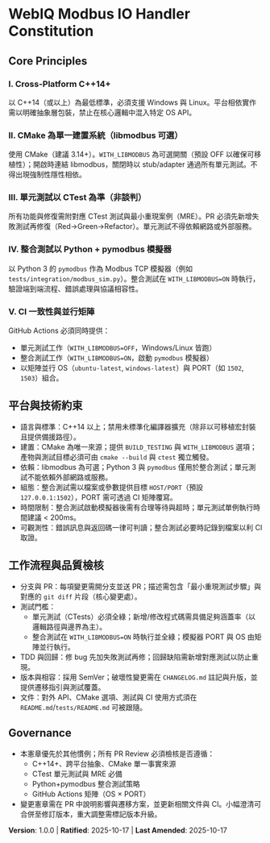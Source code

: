 <!--
Sync Impact Report
- Updated: .specify/memory/constitution.md (v1.0.0) to encode C++14+, CMake + optional libmodbus, CTest unit tests, Python+pymodbus integration tests, and GitHub Actions matrix (OS x PORT) policies. 
- Reviewed dependent templates under .specify/templates; no structural changes required at this time.
-->

# WebIQ Modbus IO Handler Constitution

## Core Principles

### I. Cross-Platform C++14+
以 C++14（或以上）為最低標準，必須支援 Windows 與 Linux。平台相依實作需以明確抽象層包裝，禁止在核心邏輯中混入特定 OS API。

### II. CMake 為單一建置系統（libmodbus 可選）
使用 CMake（建議 3.14+）。`WITH_LIBMODBUS` 為可選開關（預設 OFF 以確保可移植性）；開啟時連結 libmodbus，關閉時以 stub/adapter 通過所有單元測試。不得出現強制性隱性相依。

### III. 單元測試以 CTest 為準（非談判）
所有功能與修復需附對應 CTest 測試與最小重現案例（MRE）。PR 必須先新增失敗測試再修復（Red→Green→Refactor）。單元測試不得依賴網路或外部服務。

### IV. 整合測試以 Python + pymodbus 模擬器
以 Python 3 的 `pymodbus` 作為 Modbus TCP 模擬器（例如 `tests/integration/modbus_sim.py`）。整合測試在 `WITH_LIBMODBUS=ON` 時執行，驗證端到端流程、錯誤處理與協議相容性。

### V. CI 一致性與並行矩陣
GitHub Actions 必須同時提供：
- 單元測試工作（`WITH_LIBMODBUS=OFF`，Windows/Linux 皆跑）
- 整合測試工作（`WITH_LIBMODBUS=ON`，啟動 `pymodbus` 模擬器）
- 以矩陣並行 OS（`ubuntu-latest`, `windows-latest`）與 PORT（如 `1502`, `1503`）組合。

## 平台與技術約束

- 語言與標準：C++14 以上；禁用未標準化編譯器擴充（除非以可移植宏封裝且提供備援路徑）。
- 建置：CMake 為唯一來源；提供 `BUILD_TESTING` 與 `WITH_LIBMODBUS` 選項；產物與測試目標必須可由 `cmake --build` 與 `ctest` 獨立觸發。
- 依賴：libmodbus 為可選；Python 3 與 `pymodbus` 僅用於整合測試；單元測試不能依賴外部網路或服務。
- 組態：整合測試需以檔案或參數提供目標 `HOST/PORT`（預設 `127.0.0.1:1502`），PORT 需可透過 CI 矩陣覆寫。
- 時間限制：整合測試啟動模擬器後需有合理等待與超時；單元測試單例執行時間建議 < 200ms。
- 可觀測性：錯誤訊息與返回碼一律可判讀；整合測試必要時記錄到檔案以利 CI 取證。

## 工作流程與品質檢核

- 分支與 PR：每項變更需開分支並送 PR；描述需包含「最小重現測試步驟」與對應的 `git diff` 片段（核心變更處）。
- 測試門檻：
  - 單元測試（CTests）必須全綠；新增/修改程式碼需具備足夠涵蓋率（以邏輯路徑與邊界為主）。
  - 整合測試在 `WITH_LIBMODBUS=ON` 時執行並全綠；模擬器 PORT 與 OS 由矩陣並行執行。
- TDD 與回歸：修 bug 先加失敗測試再修；回歸缺陷需新增對應測試以防止重現。
- 版本與相容：採用 SemVer；破壞性變更需在 `CHANGELOG.md` 註記與升版，並提供遷移指引與測試覆蓋。
- 文件：對外 API、CMake 選項、測試與 CI 使用方式須在 `README.md`/`tests/README.md` 可被跟隨。

## Governance

- 本憲章優先於其他慣例；所有 PR Review 必須檢核是否遵循：
  - C++14+、跨平台抽象、CMake 單一事實來源
  - CTest 單元測試與 MRE 必備
  - Python+pymodbus 整合測試策略
  - GitHub Actions 矩陣（OS × PORT）
- 變更憲章需在 PR 中說明影響與遷移方案，並更新相關文件與 CI。小幅澄清可合併至修訂版本，重大調整需標記版本升級。

**Version**: 1.0.0 | **Ratified**: 2025-10-17 | **Last Amended**: 2025-10-17
